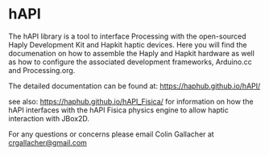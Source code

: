 # hAPI 
The hAPI library is a tool to interface Processing with the open-sourced Haply Development Kit and Hapkit haptic devices. Here you will find the documenation on how to assemble the Haply and Hapkit hardware as well as how to configure the associated development frameworks, Arduino.cc and Processing.org.

The detailed documentation can be found at: https://haphub.github.io/hAPI/

see also: https://haphub.github.io/hAPI_Fisica/ for information on how the hAPI interfaces with the hAPI Fisica physics engine to allow haptic interaction with JBox2D.

For any questions or concerns please email Colin Gallacher at crgallacher@gmail.com

